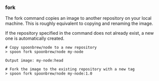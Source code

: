 ### fork

The fork command copies an image to another repository on your local machine. This is roughly equivalent to copying and renaming the image. 

If the repository specified in the command does not already exist, a new one is automatically created.  

	# Copy spoonbrew/node to a new repository
	> spoon fork spoonbrew/node my-node
	
	Output image: my-node:head

	# Fork the image to the existing repository with a new tag
	> spoon fork spoonbrew/node my-node:1.0